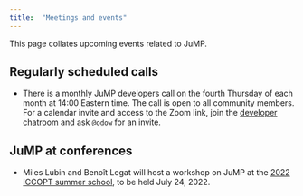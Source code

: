 ```yaml
---
title:  "Meetings and events"
---
```


This page collates upcoming events related to JuMP.

## Regularly scheduled calls

 * There is a monthly JuMP developers call on the fourth Thursday of each month
   at 14:00 Eastern time. The call is open to all community members. For a
   calendar invite and access to the Zoom link, join the [developer chatroom](/chatroom)
   and ask `@odow` for an invite.

## JuMP at conferences

 * Miles Lubin and Benoît Legat will host a workshop on JuMP at the
   [2022 ICCOPT summer school](https://iccopt2022.lehigh.edu/summer-school/summer-school-program/),
   to be held July 24, 2022.
